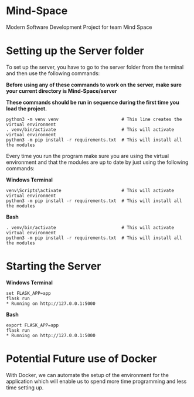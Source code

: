# Mind-Space
Modern Software Development Project for team Mind Space

# Setting up the Server folder
To set up the server, you have to go to the server folder from the terminal and 
then use the following commands:

**Before using any of these commands to work on the server, make sure your current directory is Mind-Space/server**

**These commands should be run in sequence during the first time you load the project.**
```
python3 -m venv venv                        # This line creates the virtual environment
. venv/bin/activate                         # This will activate virtual environment
python3 -m pip install -r requirements.txt  # This will install all the modules
```

Every time you run the program make sure you are using the virtual environment and
that the modules are up to date by just using the following commands:

**Windows Terminal**
```
venv\Scripts\activate                       # This will activate virtual environment
python3 -m pip install -r requirements.txt  # This will install all the modules
```

**Bash**
```
. venv/bin/activate                         # This will activate virtual environment
python3 -m pip install -r requirements.txt  # This will install all the modules
```

# Starting the Server

**Windows Terminal**
```
set FLASK_APP=app
flask run
* Running on http://127.0.0.1:5000
```

**Bash**
```
export FLASK_APP=app
flask run
* Running on http://127.0.0.1:5000
```

# Potential Future use of Docker
With Docker, we can automate the setup of the environment for the application which
will enable us to spend more time programming and less time setting up.
